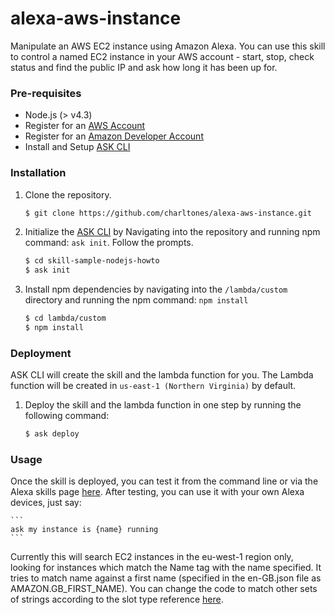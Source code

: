 # alexa-aws-instance
Manipulate an AWS EC2 instance using Amazon Alexa. You can use this skill to control a named EC2 instance in your AWS account - start, stop, check status and find the public IP and ask how long it has been up for.
### Pre-requisites

* Node.js (> v4.3)
* Register for an [AWS Account](https://aws.amazon.com/)
* Register for an [Amazon Developer Account](https://developer.amazon.com/)
* Install and Setup [ASK CLI](https://developer.amazon.com/docs/smapi/quick-start-alexa-skills-kit-command-line-interface.html)

### Installation
1. Clone the repository.

	```bash
	$ git clone https://github.com/charltones/alexa-aws-instance.git
	```

2. Initialize the [ASK CLI](https://developer.amazon.com/docs/smapi/quick-start-alexa-skills-kit-command-line-interface.html) by Navigating into the repository and running npm command: `ask init`. Follow the prompts.

	```bash
	$ cd skill-sample-nodejs-howto
	$ ask init
	```

3. Install npm dependencies by navigating into the `/lambda/custom` directory and running the npm command: `npm install`

	```bash
	$ cd lambda/custom
	$ npm install
	```


### Deployment

ASK CLI will create the skill and the lambda function for you. The Lambda function will be created in ```us-east-1 (Northern Virginia)``` by default.

1. Deploy the skill and the lambda function in one step by running the following command:

	```bash
	$ ask deploy
	```
	
### Usage
Once the skill is deployed, you can test it from the command line or via the Alexa skills page [here](https://developer.amazon.com/edw/home.html#/skills). After testing, you can use it with your own Alexa devices, just say:

	```
	ask my instance is {name} running
	```

Currently this will search EC2 instances in the eu-west-1 region only, looking for instances which match the Name tag with the name specified. It tries to match name against a first name (specified in the en-GB.json file as AMAZON.GB_FIRST_NAME). You can change the code to match other sets of strings according to the slot type reference [here](https://developer.amazon.com/docs/custom-skills/slot-type-reference.html).